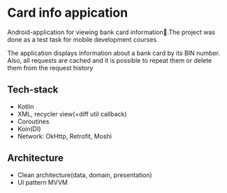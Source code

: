 # Card info appication
Android-application for viewing bank card information📱.The project was done as a test task for mobile development courses.

The application displays information about a bank card by its BIN number. Also, all requests are cached and it is possible to repeat them or delete them from the request history
## Tech-stack
- Kotlin
- XML, recycler view(+diff util callback)
- Coroutines
- Koin(DI)
- Network: OkHttp, Retrofit, Moshi
## Architecture
- Clean architecture(data, domain, presentation)
- UI pattern MVVM
